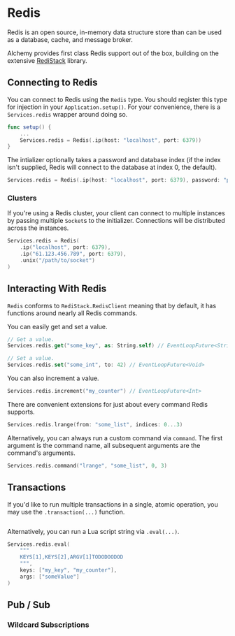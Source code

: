 # Redis 

Redis is an open source, in-memory data structure store than can be used as a database, cache, and message broker.

Alchemy provides first class Redis support out of the box, building on the extensive [RediStack](https://github.com/Mordil/RediStack) library. 

## Connecting to Redis

You can connect to Redis using the `Redis` type. You should register this type for injection in your `Application.setup()`. For your convenience, there is a `Services.redis` wrapper around doing so. 

```swift
func setup() {
    ...
    Services.redis = Redis(.ip(host: "localhost", port: 6379))
}
```

The intializer optionally takes a password and database index (if the index isn't supplied, Redis will connect to the database at index 0, the default).

```swift
Services.redis = Redis(.ip(host: "localhost", port: 6379), password: "p@ssw0rd", database: 1)
```

### Clusters

If you're using a Redis cluster, your client can connect to multiple instances by passing multiple `Socket`s to the initializer. Connections will be distributed across the instances.

```swift
Services.redis = Redis(
    .ip("localhost", port: 6379),
    .ip("61.123.456.789", port: 6379),
    .unix("/path/to/socket")
)
```

## Interacting With Redis

`Redis` conforms to `RediStack.RedisClient` meaning that by default, it has functions around nearly all Redis commands.

You can easily get and set a value.

```swift
// Get a value.
Services.redis.get("some_key", as: String.self) // EventLoopFuture<String?>

// Set a value.
Services.redis.set("some_int", to: 42) // EventLoopFuture<Void>
```

You can also increment a value.
```swift
Services.redis.increment("my_counter") // EventLoopFuture<Int>
```

There are  convenient extensions for just about every command Redis supports. 

```swift
Services.redis.lrange(from: "some_list", indices: 0...3)
```

Alternatively, you can always run a custom command via `command`. The first argument is the command name, all subsequent arguments are the command's arguments.

```swift
Services.redis.command("lrange", "some_list", 0, 3)
```

## Transactions

If you'd like to run multiple transactions in a single, atomic operation, you may use the `.transaction(...)` function.

```swift
```

Alternatively, you can run a Lua script string via `.eval(...)`.

```swift
Services.redis.eval(
    """
    KEYS[1],KEYS[2],ARGV[1]TODODOODOD
    """, 
    keys: ["my_key", "my_counter"], 
    args: ["someValue"]
)
```

## Pub / Sub

### Wildcard Subscriptions

